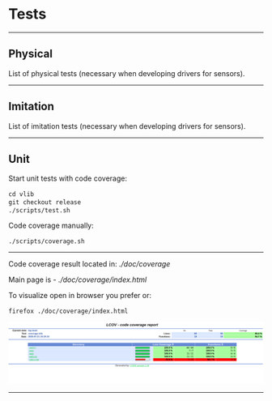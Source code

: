 # Tests

---

## Physical

List of physical tests (necessary when developing drivers for sensors).

---

## Imitation

List of imitation tests (necessary when developing drivers for sensors).

---

## Unit

Start unit tests with code coverage:<br/>

```
cd vlib
git checkout release
./scripts/test.sh
```

Code coverage manually:
```
./scripts/coverage.sh
```
---

Code coverage result located in: *./doc/coverage*

Main page is - *./doc/coverage/index.html*

To visualize open in browser you prefer or:
```
firefox ./doc/coverage/index.html
```
![coverage](../doc/img/coverage.png)

---
